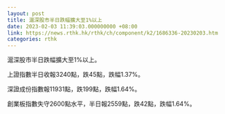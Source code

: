 ```yaml
---
layout: post
title: 滬深股市半日跌幅擴大至1%以上
date: 2023-02-03 11:39:03.000000000 +08:00
link: https://news.rthk.hk/rthk/ch/component/k2/1686336-20230203.htm
categories: rthk
---
```


滬深股市半日跌幅擴大至1%以上。

上證指數半日收報3240點，跌45點，跌幅1.37%。

深證成份指數報11931點，跌199點，跌幅1.64%。

創業板指數失守2600點水平，半日報2559點，跌42點，跌幅1.64%。
